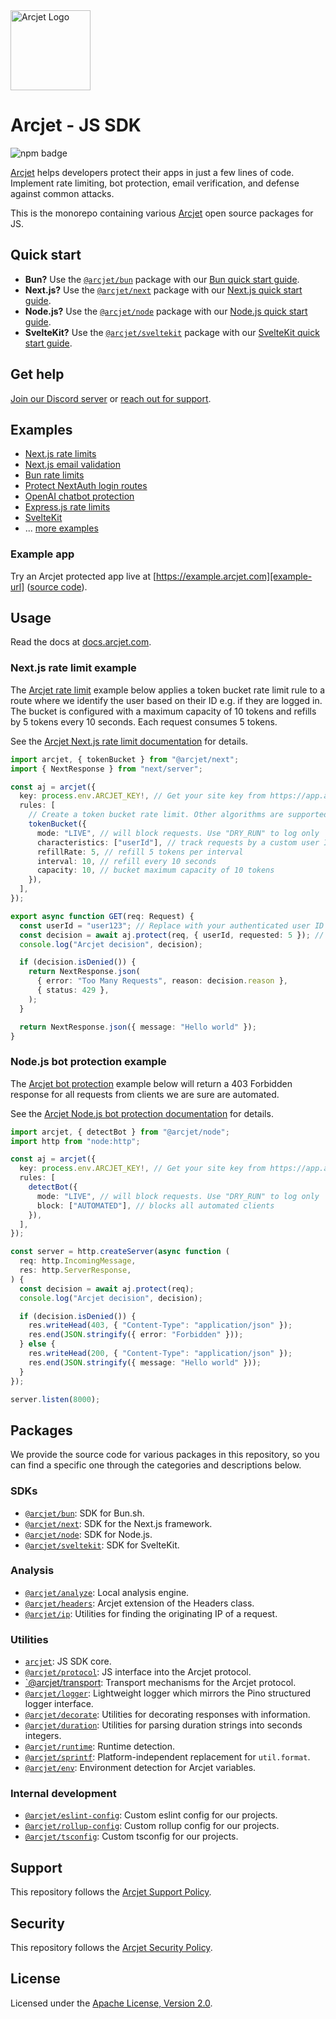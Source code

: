 <a href="https://arcjet.com" target="_arcjet-home">
  <picture>
    <source media="(prefers-color-scheme: dark)" srcset="https://arcjet.com/logo/arcjet-dark-lockup-voyage-horizontal.svg">
    <img src="https://arcjet.com/logo/arcjet-light-lockup-voyage-horizontal.svg" alt="Arcjet Logo" height="128" width="auto">
  </picture>
</a>

# Arcjet - JS SDK

<p>
  <picture>
    <source media="(prefers-color-scheme: dark)" srcset="https://img.shields.io/npm/v/arcjet?style=flat-square&label=%E2%9C%A6Aj&labelColor=000000&color=5C5866">
    <img alt="npm badge" src="https://img.shields.io/npm/v/arcjet?style=flat-square&label=%E2%9C%A6Aj&labelColor=ECE6F0&color=ECE6F0">
  </picture>
</p>

[Arcjet][arcjet] helps developers protect their apps in just a few lines of
code. Implement rate limiting, bot protection, email verification, and defense
against common attacks.

This is the monorepo containing various [Arcjet][arcjet] open source packages
for JS.

## Quick start

- **Bun?** Use the [`@arcjet/bun`][npm-bun] package with our [Bun quick start
  guide][bun-quick-start].
- **Next.js?** Use the [`@arcjet/next`][npm-next] package with our [Next.js
  quick start guide][next-quick-start].
- **Node.js?** Use the [`@arcjet/node`][npm-node] package with our [Node.js
  quick start guide][node-quick-start].
- **SvelteKit?** Use the [`@arcjet/sveltekit`][npm-sveltekit] package with our
  [SvelteKit quick start guide][sveltekit-quick-start].

## Get help

[Join our Discord server][discord-invite] or [reach out for support][support].

## Examples

- [Next.js rate limits](./examples/nextjs-14-app-dir-rl)
- [Next.js email validation](./examples/nextjs-14-app-dir-validate-email)
- [Bun rate limits](./examples/bun-rl)
- [Protect NextAuth login routes](./examples/nextjs-14-nextauth-4)
- [OpenAI chatbot protection](./examples/nextjs-14-openai)
- [Express.js rate limits](./examples/nodejs-express-rl)
- [SvelteKit](./examples/sveltekit)
- ... [more examples](./examples)

### Example app

Try an Arcjet protected app live at [https://example.arcjet.com][example-url]
([source code][example-source]).

## Usage

Read the docs at [docs.arcjet.com][arcjet-docs].

### Next.js rate limit example

The [Arcjet rate limit][rate-limit-concepts-docs] example below
applies a token bucket rate limit rule to a route where we identify the user
based on their ID e.g. if they are logged in. The bucket is configured with a
maximum capacity of 10 tokens and refills by 5 tokens every 10 seconds. Each
request consumes 5 tokens.

See the [Arcjet Next.js rate limit documentation][next-rate-limit-quick-start]
for details.

```ts
import arcjet, { tokenBucket } from "@arcjet/next";
import { NextResponse } from "next/server";

const aj = arcjet({
  key: process.env.ARCJET_KEY!, // Get your site key from https://app.arcjet.com
  rules: [
    // Create a token bucket rate limit. Other algorithms are supported.
    tokenBucket({
      mode: "LIVE", // will block requests. Use "DRY_RUN" to log only
      characteristics: ["userId"], // track requests by a custom user ID
      refillRate: 5, // refill 5 tokens per interval
      interval: 10, // refill every 10 seconds
      capacity: 10, // bucket maximum capacity of 10 tokens
    }),
  ],
});

export async function GET(req: Request) {
  const userId = "user123"; // Replace with your authenticated user ID
  const decision = await aj.protect(req, { userId, requested: 5 }); // Deduct 5 tokens from the bucket
  console.log("Arcjet decision", decision);

  if (decision.isDenied()) {
    return NextResponse.json(
      { error: "Too Many Requests", reason: decision.reason },
      { status: 429 },
    );
  }

  return NextResponse.json({ message: "Hello world" });
}
```

### Node.js bot protection example

The [Arcjet bot protection][bot-protection-concepts-docs] example below will
return a 403 Forbidden response for all requests from clients we are sure are
automated.

See the [Arcjet Node.js bot protection documentation][node-bot-quick-start] for
details.

```ts
import arcjet, { detectBot } from "@arcjet/node";
import http from "node:http";

const aj = arcjet({
  key: process.env.ARCJET_KEY!, // Get your site key from https://app.arcjet.com
  rules: [
    detectBot({
      mode: "LIVE", // will block requests. Use "DRY_RUN" to log only
      block: ["AUTOMATED"], // blocks all automated clients
    }),
  ],
});

const server = http.createServer(async function (
  req: http.IncomingMessage,
  res: http.ServerResponse,
) {
  const decision = await aj.protect(req);
  console.log("Arcjet decision", decision);

  if (decision.isDenied()) {
    res.writeHead(403, { "Content-Type": "application/json" });
    res.end(JSON.stringify({ error: "Forbidden" }));
  } else {
    res.writeHead(200, { "Content-Type": "application/json" });
    res.end(JSON.stringify({ message: "Hello world" }));
  }
});

server.listen(8000);
```

## Packages

We provide the source code for various packages in this repository, so you can
find a specific one through the categories and descriptions below.

### SDKs

- [`@arcjet/bun`](./arcjet-bun/README.md): SDK for Bun.sh.
- [`@arcjet/next`](./arcjet-next/README.md): SDK for the Next.js framework.
- [`@arcjet/node`](./arcjet-node/README.md): SDK for Node.js.
- [`@arcjet/sveltekit`](./arcjet-sveltekit/README.md): SDK for SvelteKit.

### Analysis

- [`@arcjet/analyze`](./analyze/README.md): Local analysis engine.
- [`@arcjet/headers`](./headers/README.md): Arcjet extension of the Headers
  class.
- [`@arcjet/ip`](./ip/README.md): Utilities for finding the originating IP of a
  request.

### Utilities

- [`arcjet`](./arcjet/README.md): JS SDK core.
- [`@arcjet/protocol`](./protocol/README.md): JS interface into the Arcjet
  protocol.
- [`@arcjet/transport](./transport/README.md): Transport mechanisms for the
  Arcjet protocol.
- [`@arcjet/logger`](./logger/README.md): Lightweight logger which mirrors the
  Pino structured logger interface.
- [`@arcjet/decorate`](./decorate/README.md): Utilities for decorating responses
  with information.
- [`@arcjet/duration`](./duration/README.md): Utilities for parsing duration
  strings into seconds integers.
- [`@arcjet/runtime`](./runtime/README.md): Runtime detection.
- [`@arcjet/sprintf`](./sprintf/README.md): Platform-independent replacement for
  `util.format`.
- [`@arcjet/env`](./env/README.md): Environment detection for Arcjet variables.

### Internal development

- [`@arcjet/eslint-config`](./eslint-config/README.md): Custom eslint config for
  our projects.
- [`@arcjet/rollup-config`](./rollup-config/README.md): Custom rollup config for
  our projects.
- [`@arcjet/tsconfig`](./tsconfig/README.md): Custom tsconfig for our projects.

## Support

This repository follows the [Arcjet Support Policy][arcjet-support].

## Security

This repository follows the [Arcjet Security Policy][arcjet-security].

## License

Licensed under the [Apache License, Version 2.0][apache-license].

[arcjet]: https://arcjet.com
[npm-bun]: https://www.npmjs.com/package/@arcjet/bun
[npm-next]: https://www.npmjs.com/package/@arcjet/next
[bun-quick-start]: https://docs.arcjet.com/get-started/bun
[next-quick-start]: https://docs.arcjet.com/get-started/nextjs
[npm-node]: https://www.npmjs.com/package/@arcjet/node
[node-quick-start]: https://docs.arcjet.com/get-started/nodejs
[sveltekit-quick-start]: https://docs.arcjet.com/get-started/sveltekit
[npm-sveltekit]: https://www.npmjs.com/package/@arcjet/sveltekit
[discord-invite]: https://discord.gg/TPra6jqZDC
[support]: https://docs.arcjet.com/support
[example-url]: https://example.arcjet.com
[example-source]: https://github.com/arcjet/arcjet-js-example
[rate-limit-concepts-docs]: https://docs.arcjet.com/rate-limiting/concepts
[next-rate-limit-quick-start]: https://docs.arcjet.com/rate-limiting/quick-start/nextjs
[bot-protection-concepts-docs]: https://docs.arcjet.com/bot-protection/concepts
[node-bot-quick-start]: https://docs.arcjet.com/bot-protection/quick-start/nodejs
[arcjet-docs]: https://docs.arcjet.com/
[arcjet-support]: https://docs.arcjet.com/support
[arcjet-security]: https://docs.arcjet.com/security
[apache-license]: http://www.apache.org/licenses/LICENSE-2.0
